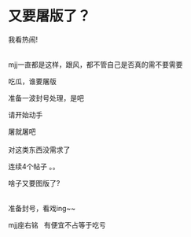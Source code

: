 # 又要屠版了？


我看热闹!<br />
<br />


mjj一直都是这样，跟风，都不管自己是否真的需不要需要

吃瓜，谁要屠版<img src="static/image/smiley/default/lol.gif" smilieid="12" border="0" alt="" />

准备一波封号处理，是吧

请开始动手<img src="static/image/smiley/yct/008.gif" smilieid="39" border="0" alt="" />

屠就屠吧 <br />
<br />
对这类东西没需求了

连续4个帖子 。。<img id="aimg_ghLjT" onclick="zoom(this, this.src, 0, 0, 0)" class="zoom" src="https://cdn.jsdelivr.net/gh/hishis/forum-master/public/images/patch.gif" onmouseover="img_onmouseoverfunc(this)" onload="thumbImg(this)" border="0" alt="" />

啥子又要图版了?<br />
<br />
<img id="aimg_wk61e" onclick="zoom(this, this.src, 0, 0, 0)" class="zoom" src="https://imgurl.mxdreamx.com/2020/10/20/TOIMG3555c1020074632N.png" onmouseover="img_onmouseoverfunc(this)" onload="thumbImg(this)" border="0" alt="" />

准备封号，看戏ing~~<img src="static/image/smiley/default/lol.gif" smilieid="12" border="0" alt="" />

mjj座右铭&nbsp; &nbsp;有便宜不占等于吃亏
